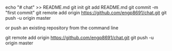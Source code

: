 echo "# chat" >> README.md
git init
git add README.md
git commit -m "first commit"
git remote add origin https://github.com/engp8691/chat.git
git push -u origin master


or push an existing repository from the command line

git remote add origin https://github.com/engp8691/chat.git
git push -u origin master


